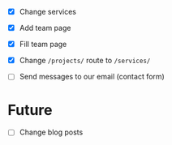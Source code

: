 - [x] Change services
- [x] Add team page
- [x] Fill team page
- [x] Change `/projects/` route to `/services/`

- [ ] Send messages to our email (contact form)

# Future

- [ ] Change blog posts
